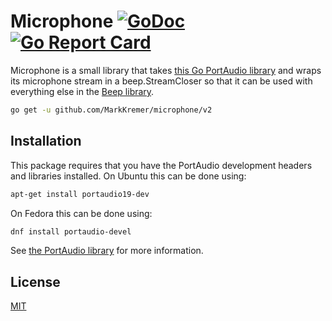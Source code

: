 # Microphone [![GoDoc](https://godoc.org/github.com/MarkKremer/microphone/v2?status.svg)](https://godoc.org/github.com/MarkKremer/microphone/v2) [![Go Report Card](https://goreportcard.com/badge/github.com/MarkKremer/microphone/v2)](https://goreportcard.com/report/github.com/MarkKremer/microphone/v2)

Microphone is a small library that takes [this Go PortAudio library](https://github.com/gordonklaus/portaudio)
and wraps its microphone stream in a beep.StreamCloser
so that it can be used with everything else in the [Beep library](https://github.com/gopxl/beep).

```bash
go get -u github.com/MarkKremer/microphone/v2
```

## Installation
This package requires that you have the PortAudio development headers and libraries installed.
On Ubuntu this can be done using:
```sh
apt-get install portaudio19-dev
```
On Fedora this can be done using:
```sh
dnf install portaudio-devel
```
See [the PortAudio library](https://github.com/gordonklaus/portaudio) for more information.

## License

[MIT](https://github.com/MarkKremer/microphone/blob/master/LICENSE)
